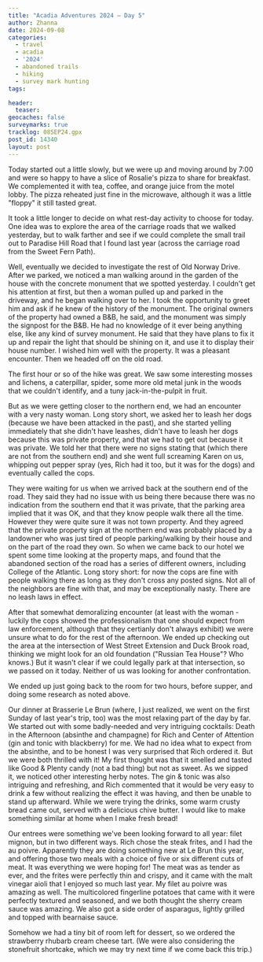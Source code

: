 ```yaml
---
title: "Acadia Adventures 2024 – Day 5"
author: Zhanna
date: 2024-09-08
categories: 
  - travel
  - acadia
  - '2024'
  - abandoned trails
  - hiking
  - survey mark hunting
tags:

header:
  teaser:
geocaches: false
surveymarks: true
tracklog: 08SEP24.gpx
post_id: 14340
layout: post
---
```


Today started out a little slowly, but we were up and moving around by 7:00 and were so happy to have a slice of Rosalie's pizza to share for breakfast. We complemented it with tea, coffee, and orange juice from the motel lobby. The pizza reheated just fine in the microwave, although it was a little "floppy" it still tasted great. 

It took a little longer to decide on what rest-day activity to choose for today. One idea was to explore the area of the carriage roads that we walked yesterday, but to walk farther and see if we could complete the small trail out to Paradise Hill Road that I found last year (across the carriage road from the Sweet Fern Path). 

Well, eventually we decided to investigate the rest of Old Norway Drive. After we parked, we noticed a man walking around in the garden of the house with the concrete monument that we spotted yesterday. I couldn't get his attention at first, but then a woman pulled up and parked in the driveway, and he began walking over to her. I took the opportunity to greet him and ask if he knew of the history of the monument. The original owners of the property had owned a B&B, he said, and the monument was simply the signpost for the B&B. He had no knowledge of it ever being anything else, like any kind of survey monument. He said that they have plans to fix it up and repair the light that should be shining on it, and use it to display their house number. I wished him well with the property. It was a pleasant encounter. Then we headed off on the old road.

The first hour or so of the hike was great. We saw some interesting mosses and lichens, a caterpillar, spider, some more old metal junk in the woods that we couldn't identify, and a tuny jack-in-the-pulpit in fruit. 

But as we were getting closer to the northern end, we had an encounter with a very nasty woman. Long story short, we asked her to leash her dogs (because we have been attacked in the past), and she started yelling immediately that she didn't have leashes, didn't have to leash her dogs because this was private property, and that we had to get out because it was private. We told her that there were no signs stating that (which there are not from the southern end) and she went full screaming Karen on us, whipping out pepper spray (yes, Rich had it too, but it was for the dogs) and eventually called the cops. 

They were waiting for us when we arrived back at the southern end of the road. They said they had no issue with us being there because there was no indication from the southern end that it was private, that the parking area implied that it was OK, and that they know people walk there all the time. However they were quite sure it was not town property. And they agreed that the private property sign at the northern end was probably placed by a landowner who was just tired of people parking/walking by their house and on the part of the road they own. So when we came back to our hotel we spent some time looking at the property maps, and found that the abandoned section of the road has a series of different owners, including College of the Atlantic. Long story short: for now the cops are fine with people walking there as long as they don't cross any posted signs. Not all of the neighbors are fine with that, and may be exceptionally nasty. There are no leash laws in effect.

After that somewhat demoralizing encounter (at least with the woman - luckily the cops showed the professionalism that one should expect from law enforcement, although that they certianly don't always exhibit) we were unsure what to do for the rest of the afternoon. We ended up checking out the area at the intersection of West Street Extension and Duck Brook road, thinking we might look for an old foundation ("Russian Tea House"? Who knows.) But it wasn't clear if we could legally park at that intersection, so we passed on it today. Neither of us was looking for another confrontation.

We ended up just going back to the room for two hours, before supper, and doing some research as noted above.

Our dinner at Brasserie Le Brun (where, I just realized, we went on the first Sunday of last year's trip, too) was the most relaxing part of the day by far. We started out with some badly-needed and very intriguing cocktails: Death in the Afternoon (absinthe and champagne) for Rich and Center of Attention (gin and tonic with blackberry) for me. We had no idea what to expect from the absinthe, and to be honest I was very surprised that Rich ordered it. But we were both thrilled with it! My first thought was that it smelled and tasted like Good & Plenty candy (not a bad thing) but not as sweet. As we sipped it, we noticed other interesting herby notes. The gin & tonic was also intriguing and refreshing, and Rich commented that it would be very easy to drink a few without realizing the effect it was having, and then be unable to stand up afterward. While we were trying the drinks, some warm crusty bread came out, served with a delicious chive butter. I would like to make something similar at home when I make fresh bread! 

Our entrees were something we've been looking forward to all year: filet mignon, but in two different ways. Rich chose the steak frites, and I had the au poivre. Apparently they are doing something new at Le Brun this year, and offering those two meals with a choice of five or six different cuts of meat. It was everything we were hoping for! The meat was as tender as ever, and the frites were perfectly thin and crispy, and it came with the malt vinegar aioli that I enjoyed so much last year.  My filet au poivre was amazing as well. The multicolored fingerline potatoes that came with it were perfectly textured and seasoned, and we both thought the sherry cream sauce was amazing. We also got a side order of asparagus, lightly grilled and topped with bearnaise sauce.

Somehow we had a tiny bit of room left for dessert, so we ordered the strawberry rhubarb cream cheese tart. (We were also considering the stonefruit shortcake, which we may try next time if we come back this trip.)